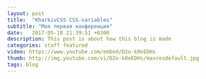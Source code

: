 ```yaml
---
layout: post
title:  "KharkivCSS CSS-variables"
subtitle: "Моя первая конференция"
date:   2017-05-18 21:39:51 +0300
description: This post is about how this blog is made
categories: staff featured
video: https://www.youtube.com/embed/D2o-k0eEDHs
thumb: http://img.youtube.com/vi/D2o-k0eEDHs/maxresdefault.jpg
tags: blog
---
```


